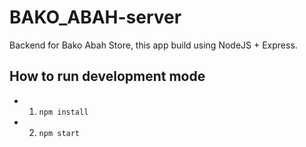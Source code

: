 # BAKO_ABAH-server

Backend for Bako Abah Store, this app build using NodeJS + Express.

## How to run development mode

- 1. `npm install`
- 2. `npm start`


